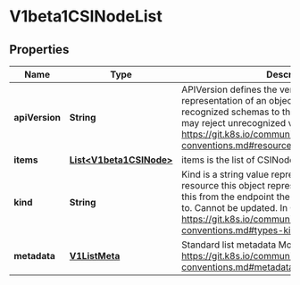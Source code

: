 
# V1beta1CSINodeList

## Properties
Name | Type | Description | Notes
------------ | ------------- | ------------- | -------------
**apiVersion** | **String** | APIVersion defines the versioned schema of this representation of an object. Servers should convert recognized schemas to the latest internal value, and may reject unrecognized values. More info: https://git.k8s.io/community/contributors/devel/api-conventions.md#resources |  [optional]
**items** | [**List&lt;V1beta1CSINode&gt;**](V1beta1CSINode.md) | items is the list of CSINode | 
**kind** | **String** | Kind is a string value representing the REST resource this object represents. Servers may infer this from the endpoint the client submits requests to. Cannot be updated. In CamelCase. More info: https://git.k8s.io/community/contributors/devel/api-conventions.md#types-kinds |  [optional]
**metadata** | [**V1ListMeta**](V1ListMeta.md) | Standard list metadata More info: https://git.k8s.io/community/contributors/devel/api-conventions.md#metadata |  [optional]



